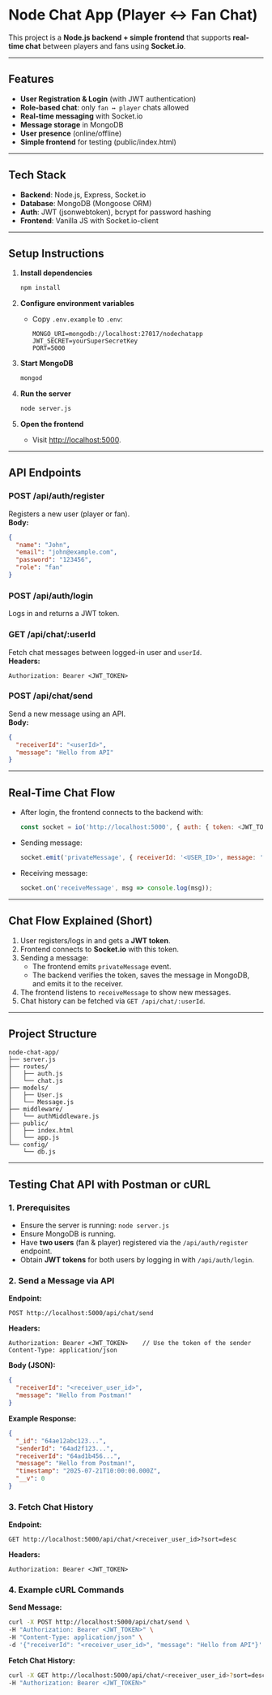 # Node Chat App (Player ↔ Fan Chat)

This project is a **Node.js backend + simple frontend** that supports **real-time chat** between players and fans using **Socket.io**.

---

## Features
- **User Registration & Login** (with JWT authentication)
- **Role-based chat**: only `fan ↔ player` chats allowed
- **Real-time messaging** with Socket.io
- **Message storage** in MongoDB
- **User presence** (online/offline)
- **Simple frontend** for testing (public/index.html)

---

## Tech Stack
- **Backend**: Node.js, Express, Socket.io
- **Database**: MongoDB (Mongoose ORM)
- **Auth**: JWT (jsonwebtoken), bcrypt for password hashing
- **Frontend**: Vanilla JS with Socket.io-client

---

## Setup Instructions
1. **Install dependencies**
   ```bash
   npm install
   ```

2. **Configure environment variables**
   - Copy `.env.example` to `.env`:
     ```
     MONGO_URI=mongodb://localhost:27017/nodechatapp
     JWT_SECRET=yourSuperSecretKey
     PORT=5000
     ```

3. **Start MongoDB**
   ```bash
   mongod
   ```

4. **Run the server**
   ```bash
   node server.js
   ```

5. **Open the frontend**
   - Visit [http://localhost:5000](http://localhost:5000).

---

## API Endpoints

### **POST /api/auth/register**
Registers a new user (player or fan).  
**Body:**
```json
{
  "name": "John",
  "email": "john@example.com",
  "password": "123456",
  "role": "fan"
}
```

### **POST /api/auth/login**
Logs in and returns a JWT token.  

### **GET /api/chat/:userId**
Fetch chat messages between logged-in user and `userId`.  
**Headers:**
```
Authorization: Bearer <JWT_TOKEN>
```

### **POST /api/chat/send**
Send a new message using an API.  
**Body:**
```json
{
  "receiverId": "<userId>",
  "message": "Hello from API"
}
```

---

## Real-Time Chat Flow
- After login, the frontend connects to the backend with:
  ```js
  const socket = io('http://localhost:5000', { auth: { token: <JWT_TOKEN> } });
  ```
- Sending message:
  ```js
  socket.emit('privateMessage', { receiverId: '<USER_ID>', message: 'Hello!' });
  ```
- Receiving message:
  ```js
  socket.on('receiveMessage', msg => console.log(msg));
  ```

---

## Chat Flow Explained (Short)
1. User registers/logs in and gets a **JWT token**.
2. Frontend connects to **Socket.io** with this token.
3. Sending a message:
   - The frontend emits `privateMessage` event.
   - The backend verifies the token, saves the message in MongoDB, and emits it to the receiver.
4. The frontend listens to `receiveMessage` to show new messages.
5. Chat history can be fetched via `GET /api/chat/:userId`.

---

## Project Structure
```
node-chat-app/
├── server.js
├── routes/
│   ├── auth.js
│   └── chat.js
├── models/
│   ├── User.js
│   └── Message.js
├── middleware/
│   └── authMiddleware.js
├── public/
│   ├── index.html
│   └── app.js
└── config/
    └── db.js
```

---

## **Testing Chat API with Postman or cURL**

### **1. Prerequisites**
- Ensure the server is running: `node server.js`
- Ensure MongoDB is running.
- Have **two users** (fan & player) registered via the `/api/auth/register` endpoint.
- Obtain **JWT tokens** for both users by logging in with `/api/auth/login`.

### **2. Send a Message via API**
**Endpoint:**  
```
POST http://localhost:5000/api/chat/send
```

**Headers:**  
```
Authorization: Bearer <JWT_TOKEN>    // Use the token of the sender
Content-Type: application/json
```

**Body (JSON):**  
```json
{
  "receiverId": "<receiver_user_id>",
  "message": "Hello from Postman!"
}
```

**Example Response:**  
```json
{
  "_id": "64ae12abc123...",
  "senderId": "64ad2f123...",
  "receiverId": "64ad1b456...",
  "message": "Hello from Postman!",
  "timestamp": "2025-07-21T10:00:00.000Z",
  "__v": 0
}
```

### **3. Fetch Chat History**
**Endpoint:**  
```
GET http://localhost:5000/api/chat/<receiver_user_id>?sort=desc
```

**Headers:**  
```
Authorization: Bearer <JWT_TOKEN>
```

### **4. Example cURL Commands**
**Send Message:**  
```bash
curl -X POST http://localhost:5000/api/chat/send \
-H "Authorization: Bearer <JWT_TOKEN>" \
-H "Content-Type: application/json" \
-d '{"receiverId": "<receiver_user_id>", "message": "Hello from API"}'
```

**Fetch Chat History:**  
```bash
curl -X GET http://localhost:5000/api/chat/<receiver_user_id>?sort=desc \
-H "Authorization: Bearer <JWT_TOKEN>"
```
